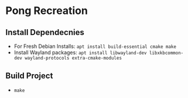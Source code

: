 # Pong Recreation 

## Install Dependecnies
 * For Fresh Debian Installs: `apt install build-essential cmake make`
 * Install Wayland packages: `apt install libwayland-dev libxkbcommon-dev wayland-protocols extra-cmake-modules`


## Build Project
 * `make`
